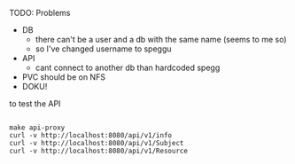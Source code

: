 TODO: Problems

- DB
  - there can't be a user and a db with the same name (seems to me so)
  - so I've changed username to speggu
- API
  - cant connect to another db than hardcoded spegg
- PVC should be on NFS
- DOKU!

to test the API

```shell

make api-proxy
curl -v http://localhost:8080/api/v1/info
curl -v http://localhost:8080/api/v1/Subject
curl -v http://localhost:8080/api/v1/Resource
```
